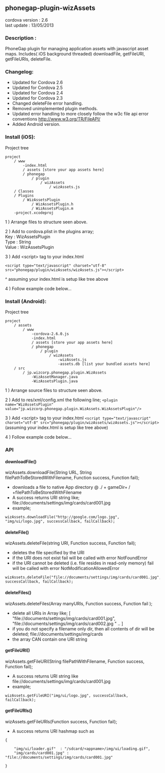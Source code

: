 

## phonegap-plugin-wizAssets 

cordova version : 2.6<br />
last update : 13/05/2013<br />

### Description :

PhoneGap plugin for managing application assets with javascript asset maps. Includes( iOS background threaded) downloadFile, getFileURI, getFileURIs, deleteFile.

### Changelog: 

- Updated for Cordova 2.6
- Updated for Cordova 2.5
- Updated for Cordova 2.4
- Updated for Cordova 2.3
- Changed deleteFile error handling.
- Removed unimplemented plugin methods.
- Updated error handling to more closely follow the w3c file api error
  conventions http://www.w3.org/TR/FileAPI/
- Added Android version.

### Install (iOS):

Project tree<br />

```
project
	/ www
		-index.html
		/ assets [store your app assets here]
		/ phonegap
			/ plugin
				/ wizAssets
					/ wizAssets.js	
	/ Classes
	/ Plugins
		/ WizAssetsPlugin
			/ WizAssetsPlugin.h
			/ WizAssetsPlugin.m
	-project.xcodeproj
```

1 ) Arrange files to structure seen above.

2 ) Add to cordova.plist in the plugins array;<br />
Key : WizAssetsPlugin<br />
Type : String<br />
Value : WizAssetsPlugin<br />

3 ) Add \<script\> tag to your index.html

```<script type="text/javascript" charset="utf-8" src="phonegap/plugin/wizAssets/wizAssets.js"></script>```

^ assuming your index.html is setup like tree above


4 ) Follow example code below...

### Install (Android):

Project tree<br />

```
project
	/ assets
		/ www
			-cordova-2.6.0.js
			-index.html
			/ assets [store your app assets here]
			/ phonegap
				/ plugin
					/ wizAssets
						-wizAssets.js
						-assets.db [list your bundled assets here]
	/ src
		/ jp.wizcorp.phonegap.plugin.WizAssets
			-WizAssetManager.java
			-WizAssetsPlugin.java
```
1 ) Arrange source files to structure seen above.

2 ) Add to res/xml/config.xml the following line;
```<plugin name="WizAssetsPlugin" value="jp.wizcorp.phonegap.plugin.WizAssets.WizAssetsPlugin"/>```

3 ) Add \<script\> tag to your index.html
```<script type="text/javascript" charset="utf-8" src="phonegap/plugin/wizAssets/wizAssets.js"></script>```
(assuming your index.html is setup like tree above)

4 ) Follow example code below...

### API
#### downloadFile()
wizAssets.downloadFile(String URL, String filePathToBeStoredWithFilename, Function success, Function fail);

- downloads a file to native App directory @ ./ + gameDir+ / +filePathToBeStoredWithFilename <br />
- A success returns URI string like; file://documents/settings/img/cards/card001.jpg <br />
- example;

``` 
wizAssets.downloadFile("http://google.com/logo.jpg", "img/ui/logo.jpg", successCallback, failCallback);
```
#### deleteFile()
wizAssets.deleteFile(string URI, Function success, Function fail);

- deletes the file specified by the URI <br />
- if the URI does not exist fail will be called with error NotFoundError <br />
- if the URI cannot be deleted (i.e. file resides in read-only memory) fail will be called with error NotModificationAllowedError

```
wizAssets.deleteFile("file://documents/settings/img/cards/card001.jpg", successCallback, failCallback);
```
#### deleteFiles()
wizAssets.deleteFiles(Array manyURIs, Function success, Function fail );

- delete all URIs in Array like; [ "file://documents/settings/img/cards/card001.jpg", "file://documents/settings/img/cards/card002.jpg " .. ] <br />
- if you do not specify a filename only dir, then all contents of dir will be deleted; file://documents/settings/img/cards <br />
- the array CAN contain one URI string

#### getFileURI()
wizAssets.getFileURI(String filePathWithFilename, Function success, Function fail);

- A success returns URI string like file://documents/settings/img/cards/card001.jpg <br />
- example;

```
wizAssets.getFileURI("img/ui/logo.jpg", successCallback, failCallback);
```
#### getFileURIs()
wizAssets.getFileURIs(Function success, Function fail);
- A success returns URI hashmap such as

```
{

    "img/ui/loader.gif"  : "/sdcard/<appname>/img/ui/loading.gif", 
    "img/cards/card001.jpg" : "file://documents/settings/img/cards/card001.jpg" 

} 
```

